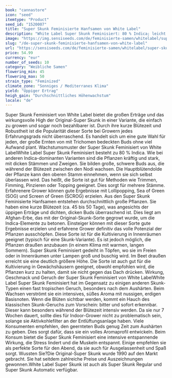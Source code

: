 ```yaml
---
book: "cannastore"
icon: "seed"
itemtype: "Product"
seed_id: "1520007"
title: "Super Skunk Feminisierte Hanfsamen von White Label"
description: "White Label Super Skunk Feminisiert: 80 % Indica; leicht anzubauen. Üppige Ernten in einer kurzen Blütezeit; entspannendes High."
image: "https://img.sensiseeds.com/de/feminisierte-samen/whitelabel/super-skunk-feminisiert-image.png"
slug: "/de-super-skunk-feminisierte-hanfsamen-von-white-label"
url: "https://sensiseeds.com/de/feminisierte-samen/whitelabel/super-skunk-feminisiert?a_aid=cannastore"
price: 54.99
currency: "eur"
number_of_seeds: 10
category: "Weibliche Samen"
flowering_min: 45
flowering_max: 50
strain_type: "Feminized"
climate_zone: "Sonniges / Mediterranes Klima"
yield: "Üppiger Ertrag"
heigh_gain: "Durchschnittliches Höhenwachstum"
locale: "de"
---
```

Super Skunk Feminisiert von White Label bietet die großen Erträge und das wirkungsvolle High der Original-Super Skunk in einer Variante, die einfach zu growen und sogar noch bezahlbarer ist. Durch ihre kurze Blütezeit und Robustheit ist die Popularität dieser Sorte bei Growern jedes Erfahrungsgrads nicht überraschend. Es handelt sich um eine gute Wahl für jeden, der große Ernten von mit Trichomen bedeckten Buds ohne viel Aufwand plant. Wachstumsmuster der Super Skunk Feminisiert von White LabelWhite Label Super Skunk Feminisiert besteht zu 80 % Indica. Wie bei anderen Indica-dominanten Varianten sind die Pflanzen kräftig und stark, mit dicken Stämmen und Zweigen. Sie bilden große, schwere Buds aus, die während der Blütezeit zwischen den Nodi wachsen. Die Hauptblütendolde der Pflanze kann den oberen Stamm einnehmen, wenn sie sich selbst überlassen wird. Das heißt, die Sorte ist gut für Methoden wie Trimmen, Fimming, Pinzieren oder Topping geeignet. Dies sorgt für mehrere Stämme. Erfahrenere Grower können gute Ergebnisse mit Lollipopping, Sea of Green (SOG) und Screen of Green (SCROG) erzielen. Aus den Super Skunk Feminisierte Hanfsamen entstehen durchschnittlich große Pflanzen. Sie haben eine kurze Blütezeit (ca. 45 bis 50 Tage), was angesichts der üppigen Erträge und dichten, dicken Buds überraschend ist. Dies liegt am Afghan-Erbe, das mit der Original-Skunk-Sorte gegrowt wurde, um die Indica-Elemente zu betonen. Einsteiger können mit dieser Sorte gute Ergebnisse erzielen und erfahrene Grower definitiv das volle Potenzial der Pflanzen ausschöpfen. Diese Sorte ist für die Kultivierung in Innenräumen geeignet (typisch für eine Skunk-Variante). Es ist jedoch möglich, die Pflanzen draußen anzubauen (in einem Klima mit warmen, langen Sommern). Super Skunk Feminisiert gedeiht in Töpfen, wo sie im Freien oder in Innenräumen unter Lampen groß und buschig wird. Im Beet draußen erreicht sie eine deutlich größere Höhe. Die Sorte ist auch gut für die Kultivierung in Gewächshäusern geeignet, obwohl empfohlen wird, die Pflanzen kurz zu halten, damit sie nicht gegen das Dach drücken. Wirkung, Geschmack und Geruch der Super Skunk Feminisiert von White LabelWhite Label Super Skunk Feminisiert hat im Gegensatz zu einigen anderen Skunk-Typen einen fast tropischen Geruch, besonders nach dem Aushärten. Beim Wachsen verströmt sie ein intensives, süßes Aroma mit nussigen, erdigen Basisnoten. Wenn die Blüten sichtbar werden, kommt ein Hauch des klassischen Skunk-Geruchs zum Vorschein: bitter und sofort erkennbar. Dieser kann besonders während der Blütezeit intensiv werden. Da sie nur 7 Wochen dauert, sollte dies für Indoor-Grower nicht zu problematisch sein, solange sie Aktivkohlefilter an der Entlüftungsanlage haben. Viele Konsumenten empfehlen, den geernteten Buds genug Zeit zum Aushärten zu geben. Dies sorgt dafür, dass sie ein volles Aromaprofil entwickeln. Beim Konsum bietet die Super Skunk Feminisiert eine intensive entspannende Wirkung, die Stress lindert und die Muskeln entspannt. Einige empfehlen sie als perfekte Sorte für den Abend, da sie auch für Ausgelassenheit und Spaß sorgt. Wussten Sie?Die Original-Super Skunk wurde 1990 auf den Markt gebracht. Sie hat seitdem zahlreiche Preise und Auszeichnungen gewonnen.White Label Super Skunk ist auch als Super Skunk Regular und Super Skunk Automatic verfügbar.
